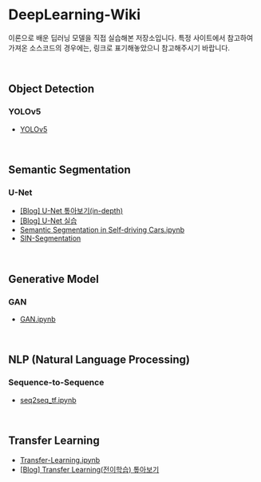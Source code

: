 # DeepLearning-Wiki

이론으로 배운 딥러닝 모델을 직접 실습해본 저장소입니다. 특정 사이트에서 참고하여 가져온 소스코드의 경우에는, 링크로 표기해놓았으니 참고해주시기 바랍니다.

<br>

## Object Detection
### YOLOv5
- [YOLOv5](https://github.com/ultralytics/yolov5)

<br>

## Semantic Segmentation
### U-Net
- [[Blog] U-Net 톺아보기(in-depth)](https://velog.io/@jarvis_geun/U-Net-%ED%86%BA%EC%95%84%EB%B3%B4%EA%B8%B0in-depth)
- [[Blog] U-Net 실습](https://velog.io/@jarvis_geun/U-Net-%EC%8B%A4%EC%8A%B5)
- [Semantic Segmentation in Self-driving Cars.ipynb](https://github.com/Jarvis-Geun/DeepLearning-Wiki/blob/main/Semantic-Segmentation/U-Net.ipynb)
- [SIN-Segmentation](https://github.com/Jarvis-Geun/DeepLearning-Wiki/blob/main/Semantic-Segmentation/SIN-Segmentation)

<br>

## Generative Model
### GAN
- [GAN.ipynb](https://github.com/Jarvis-Geun/DeepLearning-Wiki/blob/main/Generative-Model/GAN.ipynb)

<br>

## NLP (Natural Language Processing)
### Sequence-to-Sequence
- [seq2seq_tf.ipynb](https://github.com/Jarvis-Geun/DeepLearning-Wiki/blob/main/NLP/seq2seq_tf.ipynb)

<br>

## Transfer Learning
- [Transfer-Learning.ipynb](https://github.com/Jarvis-Geun/DeepLearning-Wiki/blob/main/Transfer-Learning/Transfer-Learning.ipynb)
- [[Blog] Transfer Learning(전이학습) 톺아보기](https://velog.io/@jarvis_geun/Transfer-Learning-%EC%A0%84%EC%9D%B4%ED%95%99%EC%8A%B5)

<br>
